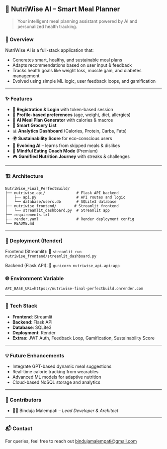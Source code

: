 

## 🌱 NutriWise AI – Smart Meal Planner

> Your intelligent meal planning assistant powered by AI and personalized health tracking.




### 📖 Overview

NutriWise AI is a full-stack application that:

* Generates smart, healthy, and sustainable meal plans
* Adapts recommendations based on user input & feedback
* Tracks health goals like weight loss, muscle gain, and diabetes management
* Evolved using simple ML logic, user feedback loops, and gamification

---

### ✨ Features

* 📝 **Registration & Login** with token-based session
* 👤 **Profile-based preferences** (age, weight, diet, allergies)
* 🥗 **AI Meal Plan Generator** with calories & macros
* 🛒 **Smart Grocery List**
* 📊 **Analytics Dashboard** (Calories, Protein, Carbs, Fats)
* 🌍 **Sustainability Score** for eco-conscious users
* 🔁 **Evolving AI** – learns from skipped meals & dislikes
* 🧠 **Mindful Eating Coach Mode** (Premium)
* 🎮 **Gamified Nutrition Journey** with streaks & challenges

---



### 🏗️ Architecture

```
NutriWise_Final_PerfectBuild/
├── nutriwise_api/              # Flask API backend
│   ├── api.py                  # API routes and logic
│   └── database/users.db       # SQLite3 database
├── nutriwise_frontend/        # Streamlit frontend
│   └── streamlit_dashboard.py  # Streamlit app
├── requirements.txt
├── render.yaml                 # Render deployment config
└── README.md
```

---

### 🚀 Deployment (Render)

Frontend (Streamlit):
📍 `streamlit run nutriwise_frontend/streamlit_dashboard.py`

Backend (Flask API):
📍 `gunicorn nutriwise_api.api:app`

### 🌐 Environment Variable

```env
API_BASE_URL=https://nutriwise-final-perfectbuild.onrender.com
```

---

### 🔧 Tech Stack

* **Frontend**: Streamlit
* **Backend**: Flask API
* **Database**: SQLite3
* **Deployment**: Render
* **Extras**: JWT Auth, Feedback Loop, Gamification, Sustainability Score

---

### 💡 Future Enhancements

* Integrate GPT-based dynamic meal suggestions
* Real-time calorie tracking from wearables
* Advanced ML models for adaptive nutrition
* Cloud-based NoSQL storage and analytics

---

### 🤝 Contributors

* 👩‍💻 Binduja Malempati – *Lead Developer & Architect*

---

### 📬 Contact

For queries, feel free to reach out [bindujamalempati@gmail.com](mailto:bindujamalempati@gmail.com)


